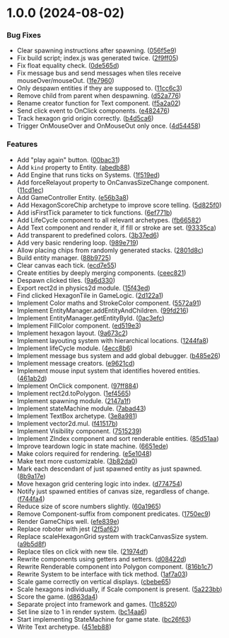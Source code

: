 # 1.0.0 (2024-08-02)


### Bug Fixes

* Clear spawning instructions after spawning. ([056f5e9](https://github.com/yeldirium/hexagons/commit/056f5e98e294ea8d2e75ff7f4f507c6606cf3da2))
* Fix build script; index.js was generated twice. ([2f9ff05](https://github.com/yeldirium/hexagons/commit/2f9ff05af06e9a916128d833adbe1817f6ae2136))
* Fix float equality check. ([0de565d](https://github.com/yeldirium/hexagons/commit/0de565da7765944ce6892a5a841a6437a1f30a5c))
* Fix message bus and send messages when tiles receive mouseOver/mouseOut. ([1fe7960](https://github.com/yeldirium/hexagons/commit/1fe796067cfcd4ce6749dbffc7a1ea5e7d2d22fc))
* Only despawn entities if they are supposed to. ([11cc6c3](https://github.com/yeldirium/hexagons/commit/11cc6c37ff2db2868dd066abb5ea4ace1029cea9))
* Remove child from parent when despawning. ([d52a776](https://github.com/yeldirium/hexagons/commit/d52a7769cc063ad5f50283ecc6007162296b9895))
* Rename creator function for Text component. ([f5a2a02](https://github.com/yeldirium/hexagons/commit/f5a2a02cfb76453e8da25186b57d28587167c7b8))
* Send click event to OnClick components. ([e482476](https://github.com/yeldirium/hexagons/commit/e4824766bf782112322a36a4ce06cc596d380879))
* Track hexagon grid origin correctly. ([b4d5ca6](https://github.com/yeldirium/hexagons/commit/b4d5ca640a2224acf2498c0a9988d5a1eb6596ac))
* Trigger OnMouseOver and OnMouseOut only once. ([4d54458](https://github.com/yeldirium/hexagons/commit/4d544589b01008e17c1f3f8da5f8844f8d3c12ef))


### Features

* Add "play again" button. ([00bac31](https://github.com/yeldirium/hexagons/commit/00bac319e0006d793ecd11475f0c20dd2f0c0419))
* Add `kind` property to Entity. ([abedb88](https://github.com/yeldirium/hexagons/commit/abedb8817c27c5719187fd1a15b0e00109ffbbf9))
* Add Engine that runs ticks on Systems. ([1f519ed](https://github.com/yeldirium/hexagons/commit/1f519edd78e01dc843e42fd37e5f97f2019b3aaf))
* Add forceRelayout property to OnCanvasSizeChange component. ([11cd1ec](https://github.com/yeldirium/hexagons/commit/11cd1ec92cb05a5467e0fcbb0eaa4aabe87d43ac))
* Add GameController Entity. ([e56b3a8](https://github.com/yeldirium/hexagons/commit/e56b3a855ebd4cc89ff4b59d22f6e64d5a569a4c))
* Add HexagonScoreChip archetype to improve score telling. ([5d825f0](https://github.com/yeldirium/hexagons/commit/5d825f087fc75eae9f8f2fb0aa8dee9d2e0f8995))
* Add isFirstTick parameter to tick functions. ([6ef771b](https://github.com/yeldirium/hexagons/commit/6ef771b491fca55717ac2752637c7c5d5644a5f7))
* Add LifeCycle component to all relevant archetypes. ([fb66582](https://github.com/yeldirium/hexagons/commit/fb665825119f423d0e49474a1469d64ef854533d))
* Add Text component and render it, if fill or stroke are set. ([93335ca](https://github.com/yeldirium/hexagons/commit/93335cab67c4ec45fa6c7f2e96f75426cfb71059))
* Add transparent to predefined colors. ([3b37ed6](https://github.com/yeldirium/hexagons/commit/3b37ed65ebaacabd5996e8ed2c88ba0741d08309))
* Add very basic rendering loop. ([989e719](https://github.com/yeldirium/hexagons/commit/989e719315b5e2ca3364a17344bd8c2ae3250b96))
* Allow placing chips from randomly generated stacks. ([2801d8c](https://github.com/yeldirium/hexagons/commit/2801d8c21d8844796eb2be5cad42344f3e328862))
* Build entity manager. ([88b9725](https://github.com/yeldirium/hexagons/commit/88b9725aabf5465f8703a28f4d297c0f1f7bebde))
* Clear canvas each tick. ([ecd7e55](https://github.com/yeldirium/hexagons/commit/ecd7e553333cb74597ba04b5560127b898a67106))
* Create entities by deeply merging components. ([ceec821](https://github.com/yeldirium/hexagons/commit/ceec8212ca975c7c319857f431be8cf836ef1ebc))
* Despawn clicked tiles. ([9a6d330](https://github.com/yeldirium/hexagons/commit/9a6d3301d08f83ada9f18f081ff34ffea476e223))
* Export rect2d in physics2d module. ([15f43ed](https://github.com/yeldirium/hexagons/commit/15f43ed106dd52dd0f8e8467c60b76f633b6776d))
* Find clicked HexagonTile in GameLogic. ([2d122a1](https://github.com/yeldirium/hexagons/commit/2d122a18983199667215b70d76f84bf5fc5bc5f2))
* Implement Color maths and StrokeColor component. ([5572a91](https://github.com/yeldirium/hexagons/commit/5572a91a088df541e8d353db70ce333bf91b4904))
* Implement EntityManager.addEntityAndChildren. ([99fd216](https://github.com/yeldirium/hexagons/commit/99fd21676dc518a52743d3ccb5cce74eb396ee4c))
* Implement EntityManager.getEntityById. ([0ac3efc](https://github.com/yeldirium/hexagons/commit/0ac3efc2b7f7cbc7294b64c5f9acf9fc30fb910e))
* Implement FillColor component. ([ed519e3](https://github.com/yeldirium/hexagons/commit/ed519e313cf2bb2ab2d6addbd4c0ac00c8c6682b))
* Implement hexagon layout. ([9a673c2](https://github.com/yeldirium/hexagons/commit/9a673c2386d1a3ff52cb566f3aa09dc3565c5421))
* Implement layouting system with hierarchical locations. ([1244fa8](https://github.com/yeldirium/hexagons/commit/1244fa872a441f70d3538749bcd7a34b790355a3))
* Implement lifeCycle module. ([4ecc8b6](https://github.com/yeldirium/hexagons/commit/4ecc8b6d777c6cabdba6ca035694319df4227071))
* Implement message bus system and add global debugger. ([b485e26](https://github.com/yeldirium/hexagons/commit/b485e26108d9b39b9286a2928ca36d8c7d1533a5))
* Implement message creators. ([e9621cd](https://github.com/yeldirium/hexagons/commit/e9621cd1af9940a274c5285013f0997f9054256c))
* Implement mouse input system that identifies hovered entities. ([461ab2d](https://github.com/yeldirium/hexagons/commit/461ab2de26b79fff028f27af96aaf96ec548cb88))
* Implement OnClick component. ([97ff884](https://github.com/yeldirium/hexagons/commit/97ff884a1f38723e281923883468056643bda37a))
* Implement rect2d.toPolygon. ([1ef4565](https://github.com/yeldirium/hexagons/commit/1ef4565247362059cc870358057bbbaedb6a3c82))
* Implement spawning module. ([2147a1f](https://github.com/yeldirium/hexagons/commit/2147a1f495e3f40d2c33a5d312234b547766a2a9))
* Implement stateMachine module. ([7abad43](https://github.com/yeldirium/hexagons/commit/7abad43ade519c3673f7618dcb6a62c924a76415))
* Implement TextBox archetype. ([3e8a981](https://github.com/yeldirium/hexagons/commit/3e8a98157941ddc649dab35498f474e1d4c52924))
* Implement vector2d.mul. ([f41517b](https://github.com/yeldirium/hexagons/commit/f41517bf56ce4dc64c1ff8b318522d21019ecfd3))
* Implement Visibility component. ([7515239](https://github.com/yeldirium/hexagons/commit/751523975b3c3fc7bcdd5d9bc2c3d43bf9f80663))
* Implement ZIndex component and sort renderable entities. ([85d51aa](https://github.com/yeldirium/hexagons/commit/85d51aa18e9615a354a0280019b7b27d000a9d14))
* Improve teardown logic in state machine. ([6651ede](https://github.com/yeldirium/hexagons/commit/6651edee71f5ce8709ee1121f7175b4f5a5edf31))
* Make colors required for rendering. ([e5e1048](https://github.com/yeldirium/hexagons/commit/e5e104826aa337340ac24ae2437edea4336122b0))
* Make text more customizable. ([3b82da0](https://github.com/yeldirium/hexagons/commit/3b82da0c39c1baf9d5ff2ac59274d0c3c9a07ecd))
* Mark each descendant of just spawned entity as just spawned. ([8b9a17e](https://github.com/yeldirium/hexagons/commit/8b9a17e2f212fa990746914b56ea078dc9972133))
* Move hexagon grid centering logic into index. ([d774754](https://github.com/yeldirium/hexagons/commit/d7747540f154df4203c92615b49685c859b39d6f))
* Notify just spawned entities of canvas size, regardless of change. ([f744fa4](https://github.com/yeldirium/hexagons/commit/f744fa4c287fe71444a64bcc3345f5dc511469e9))
* Reduce size of score numbers slightly. ([60a1965](https://github.com/yeldirium/hexagons/commit/60a1965e9a57903a4e14a65846655ce3a1e6d5f6))
* Remove Component-suffix from component predicates. ([1750ec9](https://github.com/yeldirium/hexagons/commit/1750ec9744ad5822cad37f9e4b1329dcfd381be9))
* Render GameChips well. ([efe839e](https://github.com/yeldirium/hexagons/commit/efe839e9925f52a5f28c69534ec1d4ffe673f5e7))
* Replace roboter with jest ([2f5af62](https://github.com/yeldirium/hexagons/commit/2f5af6207ffd515366a257d77e63fa53021086e6))
* Replace scaleHexagonGrid system with trackCanvasSize system. ([a9b5d8f](https://github.com/yeldirium/hexagons/commit/a9b5d8fa0068f9048ed4c19b23687696e6def05f))
* Replace tiles on click with new tile. ([21974df](https://github.com/yeldirium/hexagons/commit/21974df94b650a2598fd6229ed60691198bb8304))
* Rewrite components using getters and setters. ([d08422d](https://github.com/yeldirium/hexagons/commit/d08422dae5ec230b16fb1534d5a2bc5c6771fef5))
* Rewrite Renderable component into Polygon component. ([816b1c7](https://github.com/yeldirium/hexagons/commit/816b1c7cf2a549fed9f621463f0e9a69a3a245f1))
* Rewrite System to be interface with tick method. ([1af7a03](https://github.com/yeldirium/hexagons/commit/1af7a039262222953eb0bdc5af1248538861a2fa))
* Scale game correctly on vertical displays. ([cbebe65](https://github.com/yeldirium/hexagons/commit/cbebe65660bc7792ae05da97c185b4c5391b6350))
* Scale hexagons individually, if Scale component is present. ([5a223bb](https://github.com/yeldirium/hexagons/commit/5a223bb443e90f305496b5190580781695c2db88))
* Score the game. ([d863da4](https://github.com/yeldirium/hexagons/commit/d863da4fe455825031d635c5928ad13c876638a4))
* Separate project into framework and games. ([11c8520](https://github.com/yeldirium/hexagons/commit/11c85202c60c68adb6e601e393b7152ad838da01))
* Set line size to 1 in render system. ([bc14aa6](https://github.com/yeldirium/hexagons/commit/bc14aa63d3aaac4b524d08f3a5c750b926e8b4d4))
* Start implementing StateMachine for game state. ([bc26f63](https://github.com/yeldirium/hexagons/commit/bc26f63ddd8ccc7be252181d59c4a8d24ff92a83))
* Write Text archetype. ([451eb88](https://github.com/yeldirium/hexagons/commit/451eb88d79dae1dff1d7ce1e671b7c195e1046c0))
